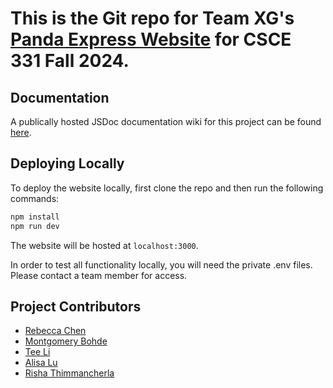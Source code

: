 # This is the Git repo for Team XG's [Panda Express Website](https://project-3-team-xg.vercel.app/) for CSCE 331 Fall 2024.

## Documentation
A publically hosted JSDoc documentation wiki for this project can be found [here](https://montgomerybohde.github.io/project-3-team-xg/).


## Deploying Locally
To deploy the website locally, first clone the repo and then run the following commands:
```bash
npm install 
npm run dev
```
The website will be hosted at `localhost:3000`.

In order to test all functionality locally, you will need the private .env files. Please contact a team member for access.

## Project Contributors
- [Rebecca Chen](https://github.com/rrrrrrr03)
- [Montgomery Bohde](https://github.com/MontgomeryBohde)
- [Tee Li](https://github.com/RainSuds)
- [Alisa Lu](https://github.com/alisayiranlu)
- [Risha Thimmancherla](https://github.com/rishathi)

